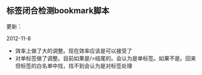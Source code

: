 标签闭合检测bookmark脚本
---
更新：

2012-11-8

+ 效率上做了大的调整。现在效率应该是可以接受了
+ 对单标签做了调整。目前如果是/>结尾的。会认为是单标签。如果不是。回来但标签的白名单中找，找不到会认为是对标签处理